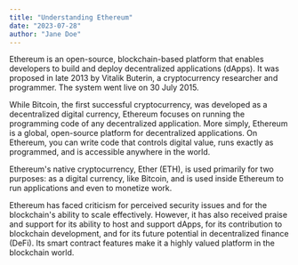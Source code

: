 ```yaml
---
title: "Understanding Ethereum"
date: "2023-07-28"
author: "Jane Doe"
---
```


Ethereum is an open-source, blockchain-based platform that enables developers to build and deploy decentralized applications (dApps). It was proposed in late 2013 by Vitalik Buterin, a cryptocurrency researcher and programmer. The system went live on 30 July 2015.

While Bitcoin, the first successful cryptocurrency, was developed as a decentralized digital currency, Ethereum focuses on running the programming code of any decentralized application. More simply, Ethereum is a global, open-source platform for decentralized applications. On Ethereum, you can write code that controls digital value, runs exactly as programmed, and is accessible anywhere in the world.

Ethereum's native cryptocurrency, Ether (ETH), is used primarily for two purposes: as a digital currency, like Bitcoin, and is used inside Ethereum to run applications and even to monetize work. 

Ethereum has faced criticism for perceived security issues and for the blockchain's ability to scale effectively. However, it has also received praise and support for its ability to host and support dApps, for its contribution to blockchain development, and for its future potential in decentralized finance (DeFi). Its smart contract features make it a highly valued platform in the blockchain world.
